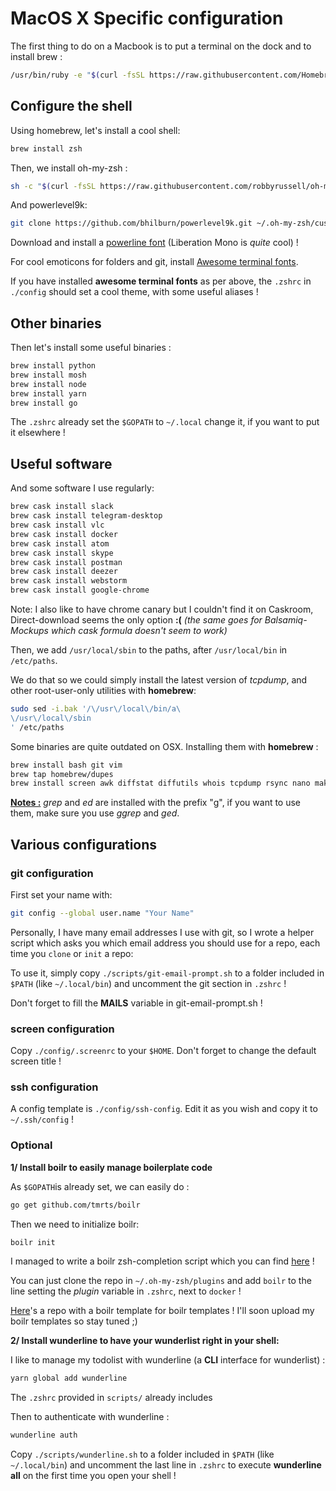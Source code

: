 # MacOS X Specific configuration

The first thing to do on a Macbook is to put a terminal on the dock and to install brew :

```sh
/usr/bin/ruby -e "$(curl -fsSL https://raw.githubusercontent.com/Homebrew/install/master/install)"
```

## Configure the shell

Using homebrew, let's install a cool shell:

```sh
brew install zsh
```

Then, we install oh-my-zsh :
```sh
sh -c "$(curl -fsSL https://raw.githubusercontent.com/robbyrussell/oh-my-zsh/master/tools/install.sh)"
```

And powerlevel9k:
```sh
git clone https://github.com/bhilburn/powerlevel9k.git ~/.oh-my-zsh/custom/themes/powerlevel9k
```

Download and install a [powerline font](https://github.com/powerline/fonts) (Liberation Mono is *quite* cool) !

For cool emoticons for folders and git, install [Awesome terminal fonts](https://github.com/gabrielelana/awesome-terminal-fonts/wiki/OS-X).

If you have installed **awesome terminal fonts** as per above, the `.zshrc` in `./config` should set a cool theme, with some useful aliases !

## Other binaries

Then let's install some useful binaries :
```sh
brew install python
brew install mosh
brew install node
brew install yarn
brew install go
```

The `.zshrc` already set the `$GOPATH` to `~/.local` change it, if you want to put it elsewhere !

## Useful software

And some software I use regularly:

```sh
brew cask install slack
brew cask install telegram-desktop
brew cask install vlc
brew cask install docker
brew cask install atom
brew cask install skype
brew cask install postman
brew cask install deezer
brew cask install webstorm
brew cask install google-chrome
```

Note: I also like to have chrome canary but I couldn't find it on Caskroom, Direct-download seems the only option **:(**
*(the same goes for Balsamiq-Mockups which cask formula doesn't seem to work)*

Then, we add `/usr/local/sbin` to the paths, after `/usr/local/bin` in `/etc/paths`.

We do that so we could simply install the latest version of *tcpdump*, and other root-user-only utilities with **homebrew**:

```sh
sudo sed -i.bak '/\/usr\/local\/bin/a\
\/usr\/local\/sbin                   
' /etc/paths
```

Some binaries are quite outdated on OSX. Installing them with **homebrew** :

```sh
brew install bash git vim
brew tap homebrew/dupes
brew install screen awk diffstat diffutils whois tcpdump rsync nano make less grep ed
```

<u>**Notes :**</u> *grep* and *ed* are installed with the prefix "g", if you want to use them, make sure you use *ggrep* and *ged*.

## Various configurations

### git configuration

First set your name with:
```sh
git config --global user.name "Your Name"
```

Personally, I have many email addresses I use with git, so I wrote a helper script which asks you which email address you should use for a repo, each time you `clone` or `init` a repo:

To use it, simply copy `./scripts/git-email-prompt.sh` to a folder included in `$PATH` (like `~/.local/bin`) and uncomment the git section in `.zshrc` !

Don't forget to fill the **MAILS** variable in git-email-prompt.sh !

### screen configuration

Copy `./config/.screenrc` to your `$HOME`. Don't forget to change the default screen title !

### ssh configuration

A config template is `./config/ssh-config`. Edit it as you wish and copy it to `~/.ssh/config` !

### Optional

**1/ Install boilr to easily manage boilerplate code**

As `$GOPATH`is already set, we can easily do :

```sh
go get github.com/tmrts/boilr
```

Then we need to initialize boilr:

```sh
boilr init
```

I managed to write a boilr zsh-completion script which you can find [here](https://gitlab.my.ecp.fr/2014ghattasn/boilr-completion) !

You can just clone the repo in `~/.oh-my-zsh/plugins` and add `boilr` to the line setting the *plugin* variable in `.zshrc`, next to `docker` !

[Here](https://github.com/littlemanco/boilr-template)'s a repo with a boilr template for boilr templates ! I'll soon upload my boilr templates so stay tuned ;)

**2/ Install wunderline to have your wunderlist right in your shell:**

I like to manage my todolist with wunderline (a **CLI** interface for wunderlist) :

```sh
yarn global add wunderline
```

The `.zshrc` provided in `scripts/` already includes

Then to authenticate with wunderline :
```sh
wunderline auth
```

Copy `./scripts/wunderline.sh` to a folder included in `$PATH` (like `~/.local/bin`) and uncomment the last line in `.zshrc` to execute **wunderline all** on the first time you open your shell !
